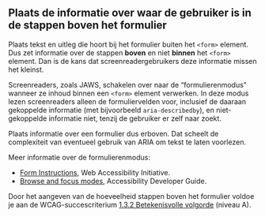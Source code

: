 ## Plaats de informatie over waar de gebruiker is in de stappen boven het formulier

Plaats tekst en uitleg die hoort bij het formulier buiten het `<form>` element. Dus zet informatie over de stappen **boven** en niet **binnen** het `<form>` element. Dan is de kans dat screenreadergebruikers deze informatie missen het kleinst.

Screenreaders, zoals JAWS, schakelen over naar de “formulierenmodus” wanneer ze inhoud binnen een `<form>` element verwerken. In deze modus lezen screenreaders alleen de formuliervelden voor, inclusief de daaraan gekoppelde informatie (met bijvoorbeeld `aria-describedby`), en niet-gekoppelde informatie niet, tenzij de gebruiker er zelf naar zoekt.

Plaats informatie over een formulier dus erboven. Dat scheelt de complexiteit van eventueel gebruik van ARIA om tekst te laten voorlezen.

Meer informatie over de formulierenmodus:

- [Form Instructions](https://www.w3.org/WAI/tutorials/forms/instructions/), Web Accessibility Initiative.
- [Browse and focus modes](https://www.accessibility-developer-guide.com/knowledge/screen-readers/desktop/browse-focus-modes), Accessibility Developer Guide.

Door het aangeven van de hoeveelheid stappen boven het formulier voldoe je aan de WCAG-succescriterium [1.3.2 Betekenisvolle volgorde](https://www.w3.org/WAI/WCAG22/Understanding/meaningful-sequence.html) (niveau A).
